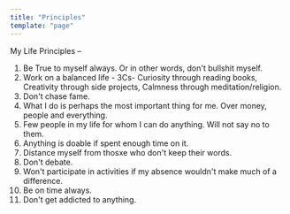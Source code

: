 ```yaml
---
title: "Principles"
template: "page"
---
```


My Life Principles –


1. Be True to myself always. Or in other words, don't bullshit myself.
2. Work on a balanced life - 3Cs- Curiosity through reading books, Creativity through side projects, Calmness through meditation/religion.
3. Don't chase fame. 
4. What I do is perhaps the most important thing for me. Over money, people and everything.
5. Few people in my life for whom I can do anything. Will not say no to them.
6. Anything is doable if spent enough time on it.
7. Distance myself from thosxe who don't keep their words.
8. Don't debate. 
9. Won't participate in activities if my absence wouldn't make much of a difference.
10. Be on time always. 
11. Don't get addicted to anything.

